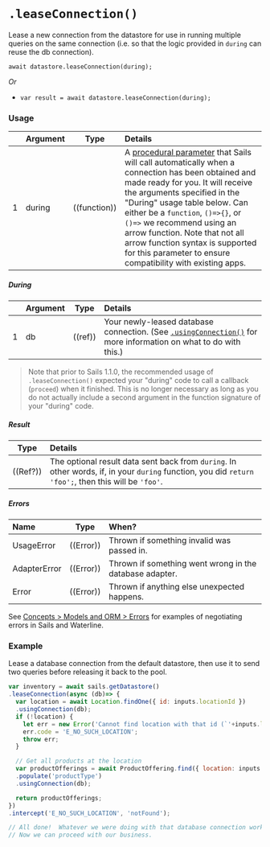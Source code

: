 # `.leaseConnection()`

Lease a new connection from the datastore for use in running multiple queries on the same connection (i.e. so that the logic provided in `during` can reuse the db connection).


```usage
await datastore.leaseConnection(during);
```

_Or_

+ `var result = await datastore.leaseConnection(during);`


### Usage
|   |     Argument        | Type                | Details
|---|---------------------|---------------------|:------------|
| 1 | during              | ((function))        | A [procedural parameter](https://en.wikipedia.org/wiki/Procedural_parameter) that Sails will call automatically when a connection has been obtained and made ready for you.  It will receive the arguments specified in the "During" usage table below. Can either be a `function`, `()=>{}`, or `()=>` we recommend using an arrow function. Note that not all arrow function syntax is supported for this parameter to ensure compatibility with existing apps.  |

##### During
|   |     Argument        | Type                | Details
|---|---------------------|---------------------|:------------|
| 1 | db                  | ((ref))             | Your newly-leased database connection.  (See [`.usingConnection()`](https://sailsjs.com/documentation/reference/waterline-orm/models/using-connection) for more information on what to do with this.) |

> Note that prior to Sails 1.1.0, the recommended usage of `.leaseConnection()` expected your "during" code to call a callback (`proceed`) when it finished.  This is no longer necessary as long as you do not actually include a second argument in the function signature of your "during" code.

##### Result

| Type                | Details |
|---------------------|:---------------------------------------------------------------------------------|
| ((Ref?))            | The optional result data sent back from `during`.  In other words, if, in your `during` function, you did `return 'foo';`, then this will be `'foo'`. |

##### Errors

|     Name        | Type                | When? |
|:----------------|---------------------|:---------------------------------------------------------------------------------|
| UsageError      | ((Error))           | Thrown if something invalid was passed in.
| AdapterError    | ((Error))           | Thrown if something went wrong in the database adapter.
| Error           | ((Error))           | Thrown if anything else unexpected happens.

See [Concepts > Models and ORM > Errors](https://sailsjs.com/documentation/concepts/models-and-orm/errors) for examples of negotiating errors in Sails and Waterline.

### Example

Lease a database connection from the default datastore, then use it to send two queries before releasing it back to the pool.

```javascript
var inventory = await sails.getDatastore()
.leaseConnection(async (db)=> {
  var location = await Location.findOne({ id: inputs.locationId })
  .usingConnection(db);
  if (!location) {
    let err = new Error('Cannot find location with that id (`'+inputs.locationId+'`)');
    err.code = 'E_NO_SUCH_LOCATION';
    throw err;
  }

  // Get all products at the location
  var productOfferings = await ProductOffering.find({ location: inputs.locationId })
  .populate('productType')
  .usingConnection(db);

  return productOfferings;
})
.intercept('E_NO_SUCH_LOCATION', 'notFound');

// All done!  Whatever we were doing with that database connection worked.
// Now we can proceed with our business.
```


<docmeta name="displayName" value=".leaseConnection()">
<docmeta name="pageType" value="method">

